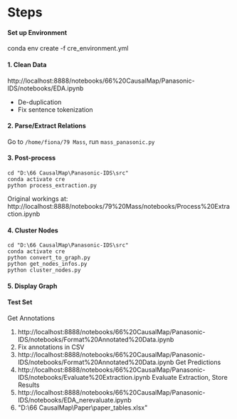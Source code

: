 # Steps

#### Set up Environment
conda env create -f cre_environment.yml

#### 1. Clean Data
http://localhost:8888/notebooks/66%20CausalMap/Panasonic-IDS/notebooks/EDA.ipynb
* De-duplication
* Fix sentence tokenization

#### 2. Parse/Extract Relations
Go to `/home/fiona/79 Mass`, run `mass_panasonic.py`

#### 3. Post-process
```
cd "D:\66 CausalMap\Panasonic-IDS\src"
conda activate cre
python process_extraction.py
```
Original workings at:
http://localhost:8888/notebooks/79%20Mass/notebooks/Process%20Extraction.ipynb

#### 4. Cluster Nodes
```
cd "D:\66 CausalMap\Panasonic-IDS\src"
conda activate cre
python convert_to_graph.py
python get_nodes_infos.py
python cluster_nodes.py
```

#### 5. Display Graph



#### Test Set
Get Annotations
1. http://localhost:8888/notebooks/66%20CausalMap/Panasonic-IDS/notebooks/Format%20Annotated%20Data.ipynb
2. Fix annotations in CSV
3. http://localhost:8888/notebooks/66%20CausalMap/Panasonic-IDS/notebooks/Format%20Annotated%20Data.ipynb
Get Predictions
4. http://localhost:8888/notebooks/66%20CausalMap/Panasonic-IDS/notebooks/Evaluate%20Extraction.ipynb
Evaluate Extraction, Store Results
5. http://localhost:8888/notebooks/66%20CausalMap/Panasonic-IDS/notebooks/EDA_nerevaluate.ipynb
6. "D:\66 CausalMap\Paper\paper_tables.xlsx"